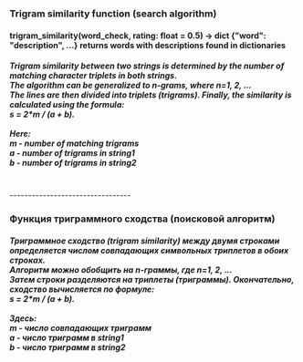 ﻿
<h3>Trigram similarity function (search algorithm)</h3>

<h4>
trigram_similarity(word_check, rating: float = 0.5) -> dict {"word": "description", ...} returns words with descriptions found in dictionaries

<h5>
  Trigram similarity between two strings is determined by the number of matching character triplets in both strings.
  <br>
  The algorithm can be generalized to n-grams, where n=1, 2, ...
  <br>
  The lines are then divided into triplets (trigrams). Finally, the similarity is calculated using the formula:
  <br>
  s = 2*m / (a ​​+ b).
  <br><br>
  Here:
  <br>
  m - number of matching trigrams
  <br>
  a - number of trigrams in string1
  <br>
  b - number of trigrams in string2
</h5>
<br>
---------------------------------
﻿
<h3>Функция триграммного сходства (поисковой алгоритм)</h3>

<h5>
  Триграммное сходство (trigram similarity) между двумя строками определяется числом совпадающих символьных триплетов в обоих строках. 
  <br>
  Алгоритм можно обобщить на n-граммы, где n=1, 2, ...
  <br>
  Затем строки разделяются на триплеты (триграммы). Окончательно, сходство вычисляется по формуле:
  <br>
  s = 2*m / (a + b).
  <br><br>
  Здесь:
  <br>
  m - число совпадающих триграмм
  <br>
  a - число триграмм в string1
  <br>
  b - число триграмм в string2
  <br>
</h5>
